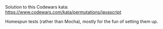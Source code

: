 Solution to this Codewars kata:
https://www.codewars.com/kata/permutations/javascript

Homespun tests (rather than Mocha), mostly for the fun of setting them up.